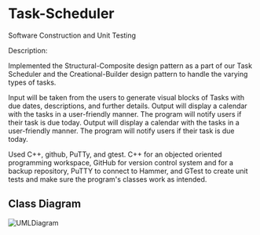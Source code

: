 # Task-Scheduler
Software Construction and Unit Testing

Description:

Implemented the Structural-Composite design pattern as a part of our Task Scheduler and the Creational-Builder design pattern to handle the varying types of tasks.

Input will be taken from the users to generate visual blocks of Tasks with due dates, descriptions, and further details. Output will display a calendar with the tasks in a user-friendly manner. The program will notify users if their task is due today. Output will display a calendar with the tasks in a user-friendly manner. The program will notify users if their task is due today.

Used C++, github, PuTTy, and gtest. C++ for an objected oriented programming workspace, GitHub for version control system and for a backup repository, PuTTY to connect to Hammer, and GTest to create unit tests and make sure the program's classes work as intended.

## Class Diagram

![UMLDiagram](https://user-images.githubusercontent.com/97551999/191020852-72dc20c1-3b03-4e55-83ff-58564e3eb2f1.png)
